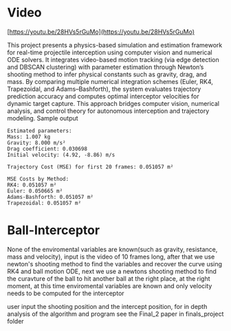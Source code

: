 # Video
[https://youtu.be/28HVs5rGuMo](https://youtu.be/28HVs5rGuMo)

This project presents a physics-based simulation and estimation framework for real-time projectile interception using computer vision and numerical ODE solvers. It integrates video-based motion tracking (via edge detection and DBSCAN clustering) with parameter estimation through Newton’s shooting method to infer physical constants such as gravity, drag, and mass. By comparing multiple numerical integration schemes (Euler, RK4, Trapezoidal, and Adams–Bashforth), the system evaluates trajectory prediction accuracy and computes optimal interceptor velocities for dynamic target capture. This approach bridges computer vision, numerical analysis, and control theory for autonomous interception and trajectory modeling.
Sample output
```
Estimated parameters:
Mass: 1.007 kg
Gravity: 8.000 m/s²
Drag coefficient: 0.030698
Initial velocity: (4.92, -8.86) m/s

Trajectory Cost (MSE) for first 20 frames: 0.051057 m²

MSE Costs by Method:
RK4: 0.051057 m²
Euler: 0.050665 m²
Adams-Bashforth: 0.051057 m²
Trapezoidal: 0.051057 m²
```

# Ball-Interceptor
None of the enviromental variables are known(such as gravity, resistance, mass and velocity), input is the video of 10 frames long, after that we use newton's shooting method to find the variables and recover the curve using RK4 and ball motion ODE, next we use a newtons shooting method to find the curavture of the ball to hit another ball at the right place, at the right moment, at this time enviromental variables are known and only velocity needs to be computed for the interceptor

user input the shooting position and the intercept position, for in depth analysis of the algorithm and program see the Final_2 paper in finals_project folder
